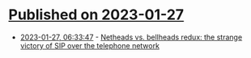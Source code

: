 # [Published on 2023-01-27](index.md)

* [2023-01-27, 06:33:47](https://lobste.rs/s/ny6nqf/netheads_vs_bellheads_redux_strange) - [Netheads vs. bellheads redux: the strange victory of SIP over the telephone network](https://www.devever.net/~hl/sip-victory)
